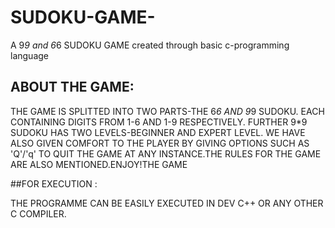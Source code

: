 # SUDOKU-GAME-
A 9*9 and 6*6 SUDOKU GAME created through basic c-programming language

## ABOUT THE GAME:
THE GAME IS SPLITTED INTO TWO PARTS-THE 6*6 AND 9*9 SUDOKU. EACH CONTAINING DIGITS FROM 1-6 AND 1-9 RESPECTIVELY. FURTHER 9*9 SUDOKU HAS TWO LEVELS-BEGINNER AND EXPERT LEVEL. WE HAVE ALSO GIVEN COMFORT TO THE PLAYER BY GIVING OPTIONS SUCH AS 'Q'/'q' TO QUIT THE GAME AT ANY INSTANCE.THE RULES FOR THE GAME ARE ALSO MENTIONED.ENJOY!THE GAME 

##FOR EXECUTION :

THE PROGRAMME CAN BE EASILY EXECUTED IN DEV C++ OR ANY OTHER C COMPILER.
